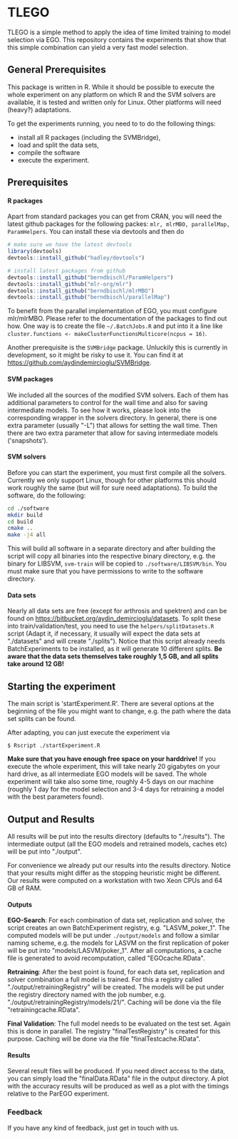 
# TLEGO

TLEGO is a simple method to apply the idea of time limited training to
 model selection via EGO. This repository contains the experiments
  that show that this simple
 combination can yield a very fast model selection.


## General Prerequisites

This package is written in R. While it should be possible to execute the whole experiment
on any platform on which R and the SVM solvers are available, it is tested and written only
for Linux. Other platforms will need (heavy?) adaptations.

To get the experiments running, you need to to do the following things:
- install all R packages (including the SVMBridge),
- load and split the data sets,
- compile the software
- execute the experiment.



## Prerequisites

#### R packages

Apart from standard packages you can get from CRAN, you will need the latest
github packages for the following packes: ```mlr, mlrMBO, parallelMap, ParamHelpers```.
You can install these via devtools and then do

```R
# make sure we have the latest devtools
library(devtools)
devtools::install_github("hadley/devtools")

# install latest packages from github
devtools::install_github("berndbischl/ParamHelpers")
devtools::install_github("mlr-org/mlr")
devtools::install_github("berndbischl/mlrMBO")
devtools::install_github("berndbischl/parallelMap")
```

To benefit from the parallel implementation of EGO, you must configure mlr/mlrMBO.
Please refer to the documentation of the packages to find out how.
One way is to create the file ```~/.BatchJobs.R``` and put into it a line like
```cluster.functions <- makeClusterFunctionsMulticore(ncpus = 16)```.

Another prerequisite is the ```SVMBridge``` package. Unluckily this is currently
 in development, so it might be risky to use it.  You can find it at
 https://github.com/aydindemircioglu/SVMBridge.


#### SVM packages

We included all the sources of the modified SVM solvers. Each of them has
additional parameters to  control for the wall time and also for saving
intermediate models. To see how it works, please look into the
corresponding wrapper in the solvers directory. In general, there is one extra
parameter (usually "-L") that allows for setting the wall time. Then there are
two extra parameter that allow for saving intermediate models ('snapshots').

#### SVM solvers

Before you can start the experiment, you must first compile all the solvers.
Currently we only support Linux, though for other platforms this should
work roughly the same (but will for sure need adaptations). To build the
software, do the following:

```bash
cd ./software
mkdir build
cd build
cmake ..
make -j4 all
```

This will build all software in a separate directory and after building the
script will
copy all binaries into the respective binary directory, e.g. the binary for LIBSVM,
```svm-train``` will be copied to ```./software/LIBSVM/bin```. You must make
sure that you have permissions to write to the software directory.


#### Data sets

Nearly all data sets are free (except for arthrosis and spektren) and can be found on https://bitbucket.org/aydin_demircioglu/datasets.
To split these into train/validation/test, you need to use the ```helpers/splitDatasets.R``` script (Adapt it, if necessary, it usually will expect the data sets at "./datasets"
and will create "./splits").
Notice that this script already needs BatchExperiments to be installed, as it will
generate 10 different splits. **Be aware that the data sets themselves take roughly 1,5 GB,
and all splits take around 12 GB!**



## Starting the experiment

The main script is 'startExperiment.R'. There are several options at the beginning of
the file you might want to change, e.g. the path where the data set splits can be found.

After adapting, you can just execute the experiment via

```
$ Rscript ./startExperiment.R
```
**Make sure that you have enough free space on your harddrive!** If you execute
the whole experiment, this will take nearly 20 gigabytes on your hard drive, as
all intermediate EGO models will be saved. The whole experiment will take also
some time, roughly 4-5 days on our machine (roughly 1 day for the model selection
  and 3-4 days for retraining a model with the best parameters found).


## Output and Results

All results will be put into the results directory (defaults to "./results").
The intermediate output (all the EGO models and retrained models, caches etc)
will be put into "./output".

For convenience we already put our results into the results directory.
Notice that your results might differ as the stopping heuristic might be
different. Our results were computed on a workstation with two Xeon CPUs
and 64 GB of RAM.


#### Outputs

**EGO-Search**:
For each combination of data set, replication and solver, the script creates an own
BatchExperiment registry, e.g. "LASVM_poker_1".
The computed models will be put under ```./output/models``` and follow a similar
naming scheme, e.g. the models for LASVM on the first replication of poker
will be put into "models/LASVM/poker_1".
After all computations, a cache file is generated to avoid recomputation, called
"EGOcache.RData".

**Retraining**:
After the best point is found, for each data  set, replication and solver combination
a full model is trained. For this a registry called "./output/retrainingRegistry" will
be created. The models will be put under the registry directory named with the job
number, e.g. "./output/retrainingRegistry/models/21/". Caching will be done via
the file "retrainingcache.RData".

**Final Validation**:
The full model needs to be evaluated on the test set. Again this is done in parallel.
The registry "finalTestRegistry" is created for this purpose. Caching will be done
via the file "finalTestcache.RData".



#### Results

Several result files will be produced. If you need direct access to the data,
you can simply load the "finalData.RData" file in the output directory.
A plot with the accuracy results will be produced as well as a plot with
the timings relative to the ParEGO experiment.


### Feedback

If you have any kind of feedback, just get in touch with us.
